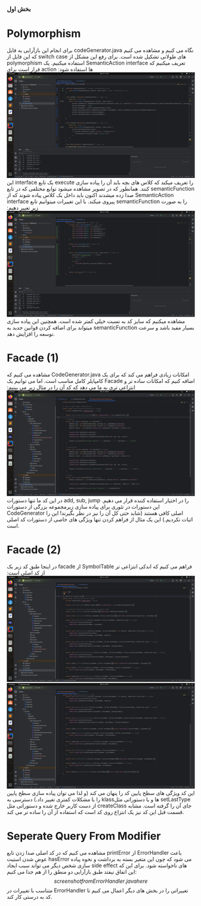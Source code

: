### بخش اول 

# Polymorphism
برای انجام این بازآرایی به فایل codeGenerator.java نگاه می کنیم و مشاهده می کنیم که این فایل از switch case های طولانی تشکیل شده است. برای رفع این مشکل از polymorphism استفاده میکنیم. یک SemanticAction interface تعریف میکنیم که قرار است برای action ها استفاده شود:
![img.png](screenshots/img.png)
این interface یک تابع execute را تعریف میکند که کلاس های بچه باید آن را پیاده سازی کنند. همانطور که در تصویر مشاهده میشود توابع مختلفی که در تابع semanticFunction صدا زده میشدند اکنون باید داخل یک کلاس پیاده شوند که از SemanticAction interface پیروی میکند. با این تغییرات میتوانیم تابع semanticFunction را به صورت زیر تغییر دهیم:
![img.png](screenshots/img2.png)
مشاهده میکنیم که سایز کد به نسبت خیلی کمتر شده است. همچنین این پیاده سازی میتواند برای اضافه کردن قوانین جدید به semanticFunction بسیار مفید باشد و سرعت توسعه را افزایش دهد.

# Facade (1)
مشاهده می کنیم که CodeGenerator.java امکانات زیادی فراهم می کند که برای یک کامپایلر کامل مناسب است. اما می توانیم یک Facade اضافه کنیم که امکانات ساده تر و انتزاعی تری به ما می دهد که کد آن را در مثال زیر می بینیم:
![img.png](screenshots/img3.png)
در این کد ما تنها دستورات add, sub, jump را در اختیار استفاده کننده قرار می دهیم. این دستورات در تئوری برای پیاده سازی زیرمجموعه بزرگی از دستورات CodeGenerator اصلی کافی هستند (شاید حتی کل آن را نیز در نظر بگیرند! این را اثبات نکردیم.) این یک مثال از فراهم کردن تنها ویژگی های خاصی از دستورات کد اصلی است. 

# Facade (2)
در اینجا طبق کد زیر یک facade از SymbolTable فراهم می کنیم که اندکی انتزاعی تر از کد اصلی است:
![img.png](screenshots/img4.png)
![img_1.png](screenshots/img5.png)
این کد ویژگی های سظخ پایین کد را پنهان می کند (و لذا می توان پیاده سازی سطح پایین را با مشکلات کمتری تغییر داد.) دسترسی به klassها و یا دستوراتی مثل setLastType از دست کاربر خارج شده و دستوراتی مثل createClass جای آن را گرفته است. مشابه قسمت قبل این کد نیز یک انتزاع روی کد است که استفاده از آن را ساده تر می کند. 

# Seperate Query From Modifier
مشاهده می کنیم که در کد اصلی صدا زدن تابع printError از ErrorHandler باعث عوض شدن استیت hasError می شود که چون این متغیر بسته به برداشت و نحوه پیاده سازی شخص دیگر می تواند سبب ایجاد side effect های ناخواسته شود. برای این که این اتفاق نیفتد طبق بازآرایی دو منطق را از هم جدا می کنیم:
$$ screenshot from ErrorHandler.java here $$
متناسب با تغییرات در ErrorHandler تغییراتی را در بخش های دیگر اعمال می کنیم تا کد به درستی کار کند.
